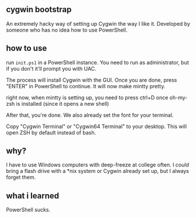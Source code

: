 ## cygwin bootstrap

An extremely hacky way of setting up Cygwin the way I like it.  Developed by someone who has no idea how to use PowerShell.

## how to use

run `init.ps1` in a PowerShell instance.  You need to run as administrator, but
if you don't it'll prompt you with UAC.

The process will install Cygwin with the GUI.  Once you are done, press "ENTER" in 
PowerShell to continue.  It will now make mintty pretty.  

right now, when mintty is setting up, you need to press ctrl+D once 
oh-my-zsh is installed (since it opens a new shell)

After that, you're done.  We also already set the font for your terminal.

Copy "Cygwin Terminal" or "Cygwin64 Terminal" to your desktop.  This will open 
ZSH by default instead of bash.

## why?

I have to use Windows computers with deep-freeze at college often.  I *could* bring a flash drive with a *nix system or Cygwin already set up, 
but I always forget them.

## what i learned

PowerShell sucks.